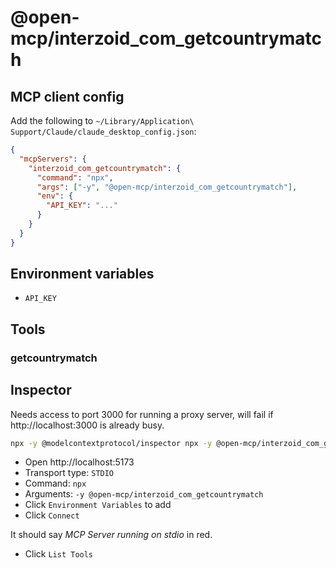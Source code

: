 # @open-mcp/interzoid_com_getcountrymatch

## MCP client config

Add the following to `~/Library/Application\ Support/Claude/claude_desktop_config.json`:

```json
{
  "mcpServers": {
    "interzoid_com_getcountrymatch": {
      "command": "npx",
      "args": ["-y", "@open-mcp/interzoid_com_getcountrymatch"],
      "env": {
        "API_KEY": "..."
      }
    }
  }
}
```

## Environment variables

- `API_KEY`

## Tools

### getcountrymatch

## Inspector

Needs access to port 3000 for running a proxy server, will fail if http://localhost:3000 is already busy.

```bash
npx -y @modelcontextprotocol/inspector npx -y @open-mcp/interzoid_com_getcountrymatch
```

- Open http://localhost:5173
- Transport type: `STDIO`
- Command: `npx`
- Arguments: `-y @open-mcp/interzoid_com_getcountrymatch`
- Click `Environment Variables` to add
- Click `Connect`

It should say _MCP Server running on stdio_ in red.

- Click `List Tools`
